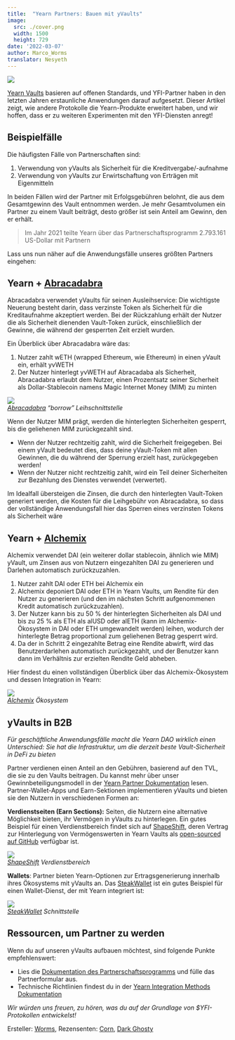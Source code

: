 ```yaml
---
title:  "Yearn Partners: Bauen mit yVaults"
image:
  src: ./cover.png
  width: 1500
  height: 729
date: '2022-03-07'
author: Marco_Worms
translator: Nesyeth
---
```


![](./cover.png?w=1400&h=729)

[Yearn Vaults](https://medium.com/iearn/yearn-finance-explained-what-are-vaults-and-strategies-96970560432) basieren auf offenen Standards, und YFI-Partner haben in den letzten Jahren erstaunliche Anwendungen darauf aufgesetzt. Dieser Artikel zeigt, wie andere Protokolle die Yearn-Produkte erweitert haben, und wir hoffen, dass er zu weiteren Experimenten mit den YFI-Diensten anregt!

## Beispielfälle

Die häufigsten Fälle von Partnerschaften sind:
1. Verwendung von yVaults als Sicherheit für die Kreditvergabe/-aufnahme
2. Verwendung von yVaults zur Erwirtschaftung von Erträgen mit Eigenmitteln

In beiden Fällen wird der Partner mit Erfolgsgebühren belohnt, die aus dem Gesamtgewinn des Vault entnommen werden. Je mehr Gesamtvolumen ein Partner zu einem Vault beiträgt, desto größer ist sein Anteil am Gewinn, den er erhält.

> Im Jahr 2021 teilte Yearn über das Partnerschaftsprogramm 2.793.161 US-Dollar mit Partnern

Lass uns nun näher auf die Anwendungsfälle unseres größten Partners eingehen:

## Yearn + [Abracadabra](http://abracadabra.money/)

Abracadabra verwendet yVaults für seinen Ausleihservice: Die wichtigste Neuerung besteht darin, dass verzinste Token als Sicherheit für die Kreditaufnahme akzeptiert werden. Bei der Rückzahlung erhält der Nutzer die als Sicherheit dienenden Vault-Token zurück, einschließlich der Gewinne, die während der gesperrten Zeit erzielt wurden.

Ein Überblick über Abracadabra wäre das:
1. Nutzer zahlt wETH (wrapped Ethereum, wie Ethereum) in einen yVault ein, erhält yvWETH
2. Der Nutzer hinterlegt yvWETH auf Abracadaba als Sicherheit, Abracadabra erlaubt dem Nutzer, einen Prozentsatz seiner Sicherheit als Dollar-Stablecoin namens Magic Internet Money (MIM) zu minten

![](./image1.jpg?w=633&h=527)\
*[Abracadabra](http://abracadabra.money/) “borrow” Leihschnittstelle*

Wenn der Nutzer MIM prägt, werden die hinterlegten Sicherheiten gesperrt, bis die geliehenen MIM zurückgezahlt sind.

- Wenn der Nutzer rechtzeitig zahlt, wird die Sicherheit freigegeben. Bei einem yVault bedeutet dies, dass deine yVault-Token mit allen Gewinnen, die du während der Sperrung erzielt hast, zurückgegeben werden!
- Wenn der Nutzer nicht rechtzeitig zahlt, wird ein Teil deiner Sicherheiten zur Bezahlung des Dienstes verwendet (verwertet).

Im Idealfall übersteigen die Zinsen, die durch den hinterlegten Vault-Token generiert werden, die Kosten für die Leihgebühr von Abracadabra, so dass der vollständige Anwendungsfall hier das Sperren eines verzinsten Tokens als Sicherheit wäre

## Yearn + [Alchemix](https://alchemix.fi/)

Alchemix verwendet DAI (ein weiterer dollar stablecoin, ähnlich wie MIM) yVault, um Zinsen aus von Nutzern eingezahlten DAI zu generieren und Darlehen automatisch zurückzuzahlen.

1. Nutzer zahlt DAI oder ETH bei Alchemix ein
2. Alchemix deponiert DAI oder ETH in Yearn Vaults, um Rendite für den Nutzer zu generieren (und den im nächsten Schritt aufgenommenen Kredit automatisch zurückzuzahlen).
3. Der Nutzer kann bis zu 50 % der hinterlegten Sicherheiten als DAI und bis zu 25 % als ETH als alUSD oder alETH (kann im Alchemix-Ökosystem in DAI oder ETH umgewandelt werden) leihen, wodurch der hinterlegte Betrag proportional zum geliehenen Betrag gesperrt wird.
4. Da der in Schritt 2 eingezahlte Betrag eine Rendite abwirft, wird das Benutzerdarlehen automatisch zurückgezahlt, und der Benutzer kann dann im Verhältnis zur erzielten Rendite Geld abheben.

Hier findest du einen vollständigen Überblick über das Alchemix-Ökosystem und dessen Integration in Yearn:

![](./image2.png?w=1400&h=950)\
*[Alchemix](https://alchemix.fi/) Ökosystem*

## yVaults in B2B

*Für geschäftliche Anwendungsfälle macht die Yearn DAO wirklich einen Unterschied: Sie hat die Infrastruktur, um die derzeit beste Vault-Sicherheit in DeFi zu bieten*

Partner verdienen einen Anteil an den Gebühren, basierend auf den TVL, die sie zu den Vaults beitragen. Du kannst mehr über unser Gewinnbeteiligungsmodell in der [Yearn Partner Dokumentation](https://docs.yearn.finance/partners/introduction) lesen. Partner-Wallet-Apps und Earn-Sektionen implementieren yVaults und bieten sie den Nutzern in verschiedenen Formen an:

**Verdienstseiten (Earn Sections):** Seiten, die Nutzern eine alternative Möglichkeit bieten, ihr Vermögen in yVaults zu hinterlegen. Ein gutes Beispiel für einen Verdienstbereich findet sich auf [ShapeShift](https://shapeshift.com/), deren Vertrag zur Hinterlegung von Vermögenswerten in Yearn Vaults als [open-sourced auf GitHub](https://github.com/shapeshift/yearn-router) verfügbar ist.

![](./image3.jpg?w=750&h=554)\
*[ShapeShift](https://shapeshift.com/) Verdienstbereich*

**Wallets**: Partner bieten Yearn-Optionen zur Ertragsgenerierung innerhalb ihres Ökosystems mit yVaults an. Das [SteakWallet](https://www.steakwallet.fi/) ist ein gutes Beispiel für einen Wallet-Dienst, der mit Yearn integriert ist:

![](./image4.jpg?w=363&h=681)\
*[SteakWallet](https://www.steakwallet.fi/) Schnittstelle*

## Ressourcen, um Partner zu werden

Wenn du auf unseren yVaults aufbauen möchtest, sind folgende Punkte empfehlenswert:

- Lies die [Dokumentation des Partnerschaftsprogramms](https://docs.yearn.finance/partners/introduction) und fülle das Partnerformular aus.
- Technische Richtlinien findest du in der [Yearn Integration Methods Dokumentation](https://docs.yearn.finance/partners/integration_guide)

*Wir würden uns freuen, zu hören, was du auf der Grundlage von $YFI-Protokollen entwickelst!*

Ersteller: [Worms](https://twitter.com/MarcoWorms), Rezensenten: [Corn](https://twitter.com/omgcorn), [Dark Ghosty](https://github.com/DarkGhost7)
